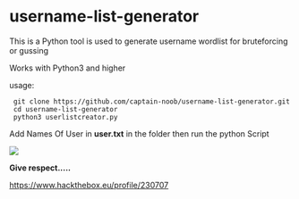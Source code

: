 # username-list-generator

This is a Python tool is used to generate username wordlist for bruteforcing or gussing

Works with Python3 and higher

usage:

     git clone https://github.com/captain-noob/username-list-generator.git
     cd username-list-generator
     python3 userlistcreator.py
     
Add Names Of User in **user.txt** in the folder 
   then run the python Script
   
<img src="https://i.ibb.co/J3zC0r0/ezgif-com-video-to-gif-1.gif">


   
   
   
   **Give respect.....**

https://www.hackthebox.eu/profile/230707
   
    
    
    

